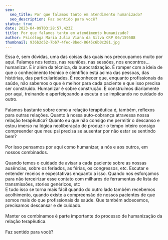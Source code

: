 ```yaml
---
seo:
  seo_title: Por que falamos tanto em atendimento humanizado?
  seo_description: Faz sentido para você?
status: true
date: 2023-04-09T03:28:57.423Z
title: Por que falamos tanto em atendimento humanizado?
author: Psicóloga Maria Julia Viana da Silva CRP 06/159588
thumbnail: 936b2d52-7bb7-4fec-8bed-8645c6b0c281.jpg
---
```

<!--StartFragment-->

Essa é, sem dúvidas, uma das coisas das quais nos preocupamos muito por aqui. Falamos nos textos, nas reuniões, nas sessões, nos encontros… humanizar. É ir além da técnica, da burocratização. É romper com a ideia de que o conhecimento técnico e científico está acima das pessoas, das histórias, das particularidades. É reconhecer que, enquanto profissionais da saúde, não sabemos o que é melhor para cada paciente e que isso precisa ser construído. Humanizar é sobre construção. E construímos diariamente por aqui, treinando e aperfeiçoando a escuta e se implicando no cuidado do outro.\
\
Falamos bastante sobre como a relação terapêutica é, também, reflexos para outras relações. Quanto à nossa auto-cobrança atravessa nossa relação terapêutica? Quanto eu que não consigo me permitir o descanso e estou imerso na lógica neoliberação de produzir o tempo inteiro consigo compreender que meu psi precisa se ausentar por não estar se sentindo bem?\
\
Por isso pensamos por aqui como humanizar, a nós e aos outros, em nossos combinados.\
\
Quando temos o cuidado de avisar a cada paciente sobre as nossas ausências, sobre os feriados, as férias, os congressos, etc. Escutar e entender receios e expectativas enquanto a isso. Quando nos esforçamos para não terceirizar esse contato com milhares de ferramentas de lista de transmissões, stories genéricos, etc\
E tudo isso se torna mais fácil quando do outro lado também recebemos acolhimento, quando existe a compreensão de nossos pacientes de que somos mais do que profissionais da saúde. Que também adoecemos, precisamos descansar e de cuidado.\
\
Manter os combinamos é parte importante do processo de humanização da relação terapêutica.\
\
Faz sentido para você?

<!--EndFragment-->